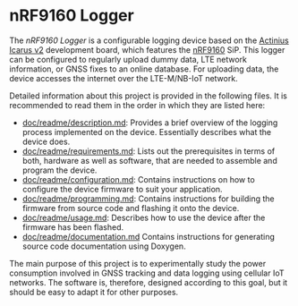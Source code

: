 # nRF9160 Logger

The *nRF9160 Logger* is a configurable logging device based on the
[Actinius Icarus v2][actinius-icarus-v2] development board, which features the
[nRF9160][nrf9160] SiP. This logger can be configured to regularly upload dummy
data, LTE network information, or GNSS fixes to an online database. For
uploading data, the device accesses the internet over the LTE-M/NB-IoT network.

Detailed information about this project is provided in the following files. It
is recommended to read them in the order in which they are listed here:

- [doc/readme/description.md][description.md]: Provides a brief overview of the
  logging process implemented on the device. Essentially describes what the
  device does.
- [doc/readme/requirements.md][requirements.md]: Lists out the prerequisites in
  terms of both, hardware as well as software, that are needed to assemble and
  program the device.
- [doc/readme/configuration.md][configuration.md]: Contains instructions on how
  to configure the device firmware to suit your application.
- [doc/readme/programming.md][programming.md]: Contains instructions for
  building the firmware from source code and flashing it onto the device.
- [doc/readme/usage.md][usage.md]: Describes how to use the device after the
  firmware has been flashed.
- [doc/readme/documentation.md][documentation.md] Contains instructions for
  generating source code documentation using Doxygen.

The main purpose of this project is to experimentally study the power
consumption involved in GNSS tracking and data logging using cellular IoT
networks. The software is, therefore, designed according to this goal, but it
should be easy to adapt it for other purposes.

[description.md]:     doc/readme/description.md
[requirements.md]:    doc/readme/requirements.md
[configuration.md]:   doc/readme/configuration.md
[programming.md]:     doc/readme/programming.md
[usage.md]:           doc/readme/usage.md
[documentation.md]:   doc/readme/documentation.md
[actinius-icarus-v2]: https://www.actinius.com/icarus
[nrf9160]:            https://www.nordicsemi.com/products/nrf9160
